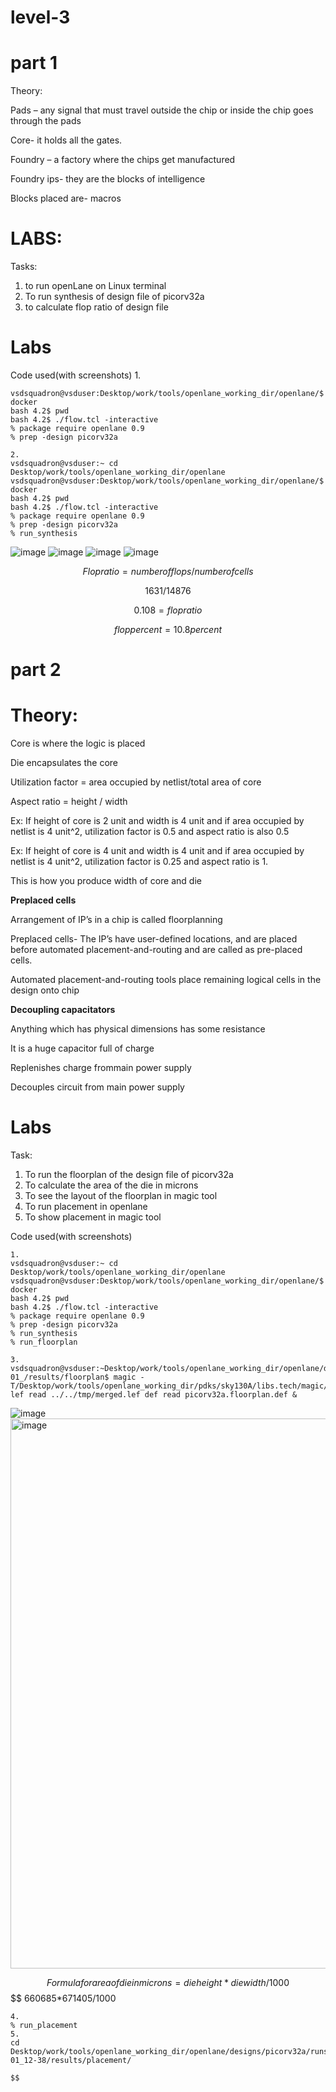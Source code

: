# level-3
# part 1
Theory:

Pads – any signal that must travel outside the chip or inside the chip goes through the pads 

Core- it holds all the gates. 

Foundry – a factory where the chips get manufactured 

Foundry ips- they are the blocks of intelligence 

Blocks placed are- macros

# LABS:
Tasks:
1. to run openLane on Linux terminal
2. To run synthesis of design file of picorv32a
3. to calculate flop ratio of design file

# Labs

Code used(with screenshots)
1.
```vsdsquadron@vsduser:~ cd Desktop/work/tools/openlane_working_dir/openlane
vsdsquadron@vsduser:Desktop/work/tools/openlane_working_dir/openlane/$ docker
bash 4.2$ pwd
bash 4.2$ ./flow.tcl -interactive
% package require openlane 0.9
% prep -design picorv32a

2.
vsdsquadron@vsduser:~ cd Desktop/work/tools/openlane_working_dir/openlane
vsdsquadron@vsduser:Desktop/work/tools/openlane_working_dir/openlane/$ docker
bash 4.2$ pwd
bash 4.2$ ./flow.tcl -interactive
% package require openlane 0.9
% prep -design picorv32a
% run_synthesis
```
![image](https://github.com/user-attachments/assets/7a7a699c-2a8a-4d5e-a8e3-0f54f0a54511)
![image](https://github.com/user-attachments/assets/7b44c0ea-7ccf-4347-9c2e-e98a81c66242)
![image](https://github.com/user-attachments/assets/8fb64689-d320-4c04-bd23-c248c22c7e46)
![image](https://github.com/user-attachments/assets/80b8738b-3206-4a26-9867-996c15e6dec6)

$$
Flop  ratio = number  of  flops / number  of  cells
$$

$$
1631/14876
$$

$$
0.108 = flop ratio
$$

$$
flop percent = 10.8 percent
$$

# part 2
# Theory:
Core is where the logic is placed 

Die encapsulates the core 

Utilization factor = area occupied by netlist/total area of core 

Aspect ratio = height / width  

Ex: If height of core is 2 unit and width is 4 unit and if area occupied by netlist is 4 unit^2, utilization factor is 0.5 and aspect ratio is also 0.5 

Ex: If height of core is 4 unit and width is 4 unit and if area occupied by netlist is 4 unit^2, utilization factor is 0.25 and aspect ratio is 1. 

This is how you produce width of core and die 

**Preplaced cells** 

Arrangement of IP’s in a chip is called floorplanning 

Preplaced cells-   The IP’s have user-defined locations, and are placed before automated placement-and-routing and are called as pre-placed cells. 

Automated placement-and-routing tools place remaining logical cells in the design onto chip 

**Decoupling capacitators**

Anything which has physical dimensions has some resistance 

It is a huge capacitor full of charge 

Replenishes charge frommain power supply 

Decouples circuit from main power supply

# Labs
Task:
1. To run the floorplan of the design file of picorv32a
2. To calculate the area of the die in microns
3. To see the layout of the floorplan in magic tool
4. To run placement in openlane
5. To show placement in magic tool

Code used(with screenshots)
```
1.
vsdsquadron@vsduser:~ cd Desktop/work/tools/openlane_working_dir/openlane
vsdsquadron@vsduser:Desktop/work/tools/openlane_working_dir/openlane/$ docker
bash 4.2$ pwd
bash 4.2$ ./flow.tcl -interactive
% package require openlane 0.9
% prep -design picorv32a
% run_synthesis
% run_floorplan

3.
vsdsquadron@vsduser:~Desktop/work/tools/openlane_working_dir/openlane/designs/picorv32a/runs/29-01_/results/floorplan$ magic -T/Desktop/work/tools/openlane_working_dir/pdks/sky130A/libs.tech/magic/sky130A.tech lef read ../../tmp/merged.lef def read picorv32a.floorplan.def &

```
![image](https://github.com/user-attachments/assets/d2ae14b8-2b29-4533-b842-84da27fea7f0)
<img width="880" alt="image" src="https://github.com/user-attachments/assets/f221c12c-70a3-40ff-b789-fa808be3d09e" />


$$
Formula for area of die in microns = die height * die width / 1000
$$
$$
660685*671405/1000

```
4.
% run_placement
5.
cd Desktop/work/tools/openlane_working_dir/openlane/designs/picorv32a/runs/30-01_12-38/results/placement/

$$
